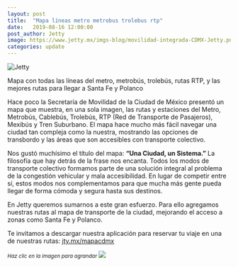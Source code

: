 ```yaml
---
layout: post
title:  "Mapa líneas metro metrobus trolebus rtp"
date:   2019-08-16 12:00:00
post_author: Jetty
image: https://www.jetty.mx/imgs-blog/movilidad-integrada-CDMX-Jetty.png
categories: update
---
```

![Jetty]({{site.baseurl}}/imgs-blog/movilidad-integrada-CDMX-Jetty.png)

Mapa con todas las líneas del metro, metrobús, trolebús, rutas RTP, y las mejores rutas para llegar a Santa Fe y Polanco

Hace poco la Secretaría de Movilidad de la Ciudad de México presentó un mapa que muestra, en una sola imagen, las rutas y estaciones del Metro, Metrobús, Cablebús, Trolebús, RTP (Red de Transporte de Pasajeros), Mexibús y Tren Suburbano. El mapa hace mucho más fácil navegar una ciudad tan compleja como la nuestra, mostrando las opciones de transbordo y las áreas que son accesibles con transporte colectivo.

Nos gustó muchísimo el título del mapa: <b>“Una Ciudad, un Sistema.”</b> La filosofía que hay detrás de la frase nos encanta. Todos los modos de transporte colectivo formamos parte de una solución integral al problema de la congestión vehicular y mala accesibilidad. En lugar de competir entre sí, estos modos nos complementamos para que mucha más gente pueda llegar de forma cómoda y segura hasta sus destinos.

En Jetty queremos sumarnos a este gran esfuerzo. Para ello agregamos nuestras rutas al mapa de transporte de la ciudad, mejorando el acceso a zonas como Santa Fe y Polanco.

Te invitamos a descargar nuestra aplicación para reservar tu viaje en una de nuestras rutas: [jty.mx/mapacdmx][download]

<small><i>Haz clic en la imagen para agrandar</i></small>
<a href="{{site.baseurl}}/imgs-blog/Movilidad-CDMX-JETTY.jpg" target="_blank">
  <img src="{{site.baseurl}}/imgs-blog/Movilidad-CDMX-JETTY.jpg">
</a>

[download]:http://jty.mx/mapacdmx

